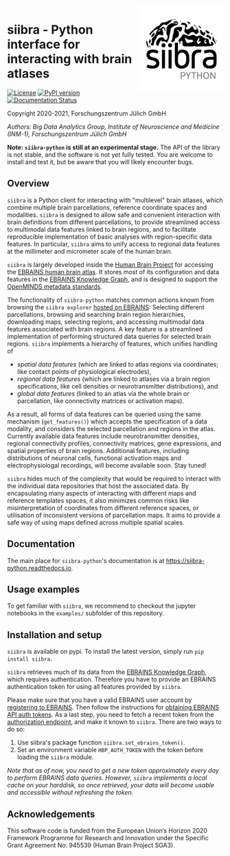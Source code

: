 <img align="right" src="https://raw.githubusercontent.com/FZJ-INM1-BDA/siibra-python/main/images/siibra-python.jpeg" width="200">

# siibra - Python interface for interacting with brain atlases 

[![License](https://img.shields.io/badge/License-Apache%202.0-blue.svg)](https://opensource.org/licenses/Apache-2.0)
[![PyPI version](https://badge.fury.io/py/siibra.svg)](https://pypi.org/project/siibra/)
[![Documentation Status](https://readthedocs.org/projects/siibra-python/badge/?version=latest)](https://siibra-python.readthedocs.io/en/latest/?badge=latest)


Copyright 2020-2021, Forschungszentrum Jülich GmbH 

*Authors: Big Data Analytics Group, Institute of Neuroscience and Medicine (INM-1), Forschungszentrum Jülich GmbH*


**Note: `siibra-python` is still at an experimental stage.** The API of the library is not stable, and the software is not yet fully tested. You are welcome to install and test it, but be aware that you will likely encounter bugs.

## Overview

`siibra` is a Python client for interacting with "multilevel" brain atlases, which combine multiple brain parcellations, reference coordinate spaces and modalities. 
`siibra` is designed to allow safe and convenient interaction with brain definitions from different parcellations, to provide streamlined access to multimodal data features linked to brain regions, and to facilitate reproducible implementation of basic analyses with region-specific data features. 
In particular, `siibra` aims to unify access to regional data features at the millimeter and micrometer scale of the human brain.

`siibra` is largely developed inside the [Human Brain Project](https://humanbrainproject.eu) for accessing the [EBRAINS human brain atlas](https://ebrains.eu/service/human-brain-atlas). 
It stores most of its configuration and data features in the [EBRAINS Knowledge Graph](https://kg.ebrains.eu), and is designed to support the [OpenMINDS metadata standards](https://github.com/HumanBrainProject/openMINDS_SANDS).

The functionality of `siibra-python` matches common actions known from browsing the `siibra explorer` [hosted on EBRAINS](https://atlases.ebrains.eu/viewer): 
Selecting different parcellations, browsing and searching brain region hierarchies, downloading maps, selecting regions, and accessing multimodal data features associated with brain regions.
A key feature is a streamlined implementation of performing structured data queries for selected brain regions. 
`siibra` implements a hierarchy of features, which unifies handling of 

 - *spatial data features* (which are linked to atlas regions via coordinates; like contact points of physiological electrodes), 
 - *regional data features* (which are linked to atlases via a brain region specifications, like cell densities or neurotransmitter distributions), and 
 - *global data features* (linked to an atlas via the whole brain or parcellation, like connectivity matrices or activation maps). 

As a result, all forms of data features can be queried using the same mechanism (`get_features()`) which accepts the specification of a data modality, and considers the selected parcellation and regions in the atlas. 
Currently available data features include neurotransmitter densities, regional connectivity profiles, connectivity matrices, gene expressions, and spatial properties of brain regions. 
Additional features, including distributions of neuronal cells, functional activation maps and electrophysiologal recordings, will become available soon.
Stay tuned!

`siibra` hides much of the complexity that would be required to interact with the individual data repositories that host the associated data.
By encapsulating many aspects of interacting with different maps and reference templates spaces, it also minimizes common risks like misinterpretation of coordinates from different reference spaces, or utilisation of inconsistent versions of parcellation maps. 
It aims to provide a safe way of using maps defined across multiple spatial scales. 

## Documentation

The main place for `siibra-python`'s documentation is at https://siibra-python.readthedocs.io.

## Usage examples

To get familiar with `siibra`, we recommend to checkout the jupyter notebooks in the `examples/` subfolder of this repository. 


## Installation and setup

`siibra` is available on pypi.
To install the latest version, simply run `pip install siibra`.

`siibra` retrieves much of its data from the [EBRAINS Knowledge Graph](https://kg.ebrains.eu), which requires authentication. 
Therefore you have to provide an EBRAINS authentication token for using all features provided by `siibra`.

Please make sure that you have a valid EBRAINS user account by [registering to EBRAINS](https://ebrains.eu/register/). 
Then follow the instructions for [obtaining EBRAINS API auth tokens](https://kg.ebrains.eu/develop.html).
As a last step, you need to fetch a recent token from the [authorization endpoint](https://nexus-iam.humanbrainproject.org/v0/oauth2/authorize), and make it known to `siibra`.
There are two ways to do so:

1. Use siibra's package function `siibra.set_ebrains_token()`.
2. Set an environment variable `HBP_AUTH_TOKEN` with the token before loading the `siibra` module. 

*Note that as of now, you need to get a new token approximately every day to
perform EBRAINS data queries. However, `siibra` implements a local cache on
your harddisk, so once retrieved, your data will become usable and accessible
without refreshing the token.*


## Acknowledgements

This software code is funded from the European Union’s Horizon 2020 Framework
Programme for Research and Innovation under the Specific Grant Agreement No.
945539 (Human Brain Project SGA3).
